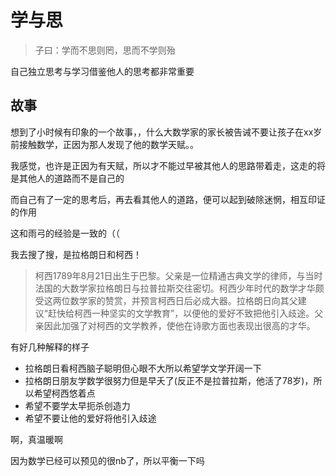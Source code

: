 # 学与思

> 子曰：学而不思则罔，思而不学则殆

自己独立思考与学习借鉴他人的思考都非常重要

## 故事

想到了小时候有印象的一个故事，，什么大数学家的家长被告诫不要让孩子在xx岁前接触数学，正因为那人发现了他的数学天赋。。

我感觉，也许是正因为有天赋，所以才不能过早被其他人的思路带着走，这走的将是其他人的道路而不是自己的

而自己有了一定的思考后，再去看其他人的道路，便可以起到破除迷惘，相互印证的作用

这和雨弓的经验是一致的（（

我去搜了搜，是拉格朗日和柯西！

> 柯西1789年8月21日出生于巴黎。父亲是一位精通古典文学的律师，与当时法国的大数学家拉格朗日与拉普拉斯交往密切。柯西少年时代的数学才华颇受这两位数学家的赞赏，并预言柯西日后必成大器。拉格朗日向其父建议“赶快给柯西一种坚实的文学教育”，以便他的爱好不致把他引入歧途。父亲因此加强了对柯西的文学教养，使他在诗歌方面也表现出很高的才华。

有好几种解释的样子

- 拉格朗日看柯西脑子聪明但心眼不大所以希望学文学开阔一下
- 拉格朗日朋友学数学很努力但是早夭了(反正不是拉普拉斯，他活了78岁)，所以希望柯西悠着点
- 希望不要学太早扼杀创造力
- 希望不要让他的爱好将他引入歧途

啊，真温暖啊

因为数学已经可以预见的很nb了，所以平衡一下吗
